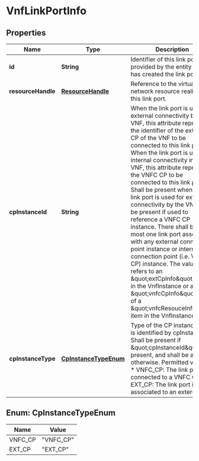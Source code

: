 
# VnfLinkPortInfo

## Properties
Name | Type | Description | Notes
------------ | ------------- | ------------- | -------------
**id** | **String** | Identifier of this link port as provided by the entity that has created the link port.  | 
**resourceHandle** | [**ResourceHandle**](ResourceHandle.md) | Reference to the virtualised network resource realizing this link port.  | 
**cpInstanceId** | **String** | When the link port is used for external connectivity by the VNF, this attribute represents the identifier of the external CP of the VNF to be connected to this link port. When the link port is used for internal connectivity in the VNF, this attribute represents the VNFC CP to be connected to this link port. Shall be present when the link port is used for external connectivity by the VNF. may be present if used to reference a VNFC CP instance. There shall be at most one link port associated with any external connection point instance or internal connection point (i.e. VNFC CP) instance. The value refers to an \&quot;extCpInfo\&quot; item in the VnfInstance or a \&quot;vnfcCpInfo\&quot; item of a \&quot;vnfcResouceInfo\&quot; item in the VnfInstance.  |  [optional]
**cpInstanceType** | [**CpInstanceTypeEnum**](#CpInstanceTypeEnum) | Type of the CP instance that is identified by cpInstanceId. Shall be present if \&quot;cpInstanceId\&quot; is present, and shall be absent otherwise. Permitted values: * VNFC_CP: The link port is connected to a VNFC CP * EXT_CP: The link port is associated to an external CP.  |  [optional]


<a name="CpInstanceTypeEnum"></a>
## Enum: CpInstanceTypeEnum
Name | Value
---- | -----
VNFC_CP | &quot;VNFC_CP&quot;
EXT_CP | &quot;EXT_CP&quot;



